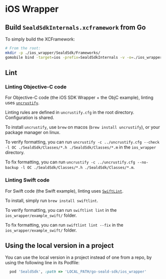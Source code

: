 # iOS Wrapper

## Build `SealdSdkInternals.xcframework` from Go

To simply build the XCFramework:

```bash
# From the root:
mkdir -p ./ios_wrapper/SealdSdk/Frameworks/
gomobile bind -target=ios -prefix=SealdSdkInternals -v -o=./ios_wrapper/SealdSdk/Frameworks/SealdSdkInternals.xcframework ./mobile_sdk
```

## Lint

### Linting Objective-C code

For Objective-C code (the iOS SDK Wrapper + the ObjC example), linting uses [`uncrustify`](https://github.com/uncrustify/uncrustify).

Linting rules are defined in `uncrustify.cfg` in the root directory. Configuration is shared.

To install `uncrustify`, use `brew` on macos (`brew install uncrustify`), or your package manager on linux.

To verify formatting, you can run `uncrustify -c ../uncrustify.cfg --check -l OC ./SealdSdk/Classes/*.h ./SealdSdk/Classes/*.m` in the `ios_wrapper` directory.

To fix formatting, you can run `uncrustify -c ../uncrustify.cfg --no-backup -l OC ./SealdSdk/Classes/*.h ./SealdSdk/Classes/*.m`.

### Linting Swift code

For Swift code (the Swift example), linting uses [`SwiftLint`](https://github.com/realm/SwiftLint).

To install, simply run `brew install swiftlint`.

To verify formatting, you can run `swiftlint lint` in the `ios_wrapper/example_swift/` folder.

To fix formatting, you can run `swiftlint lint --fix` in the `ios_wrapper/example_swift/` folder.

## Using the local version in a project

You can use the local version in a project instead of one from a repo, by using the following line in its Podfile:

```ruby
  pod 'SealdSdk', :path => 'LOCAL_PATH/go-seald-sdk/ios_wrapper'
```
